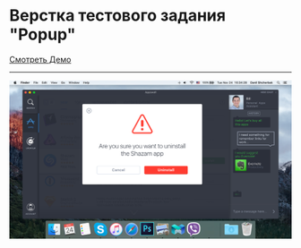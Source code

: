 # Верстка тестового задания "Popup"

[Смотреть Демо](https://artemchubatyi.github.io/popup/app/)

---
![markup](https://github.com/ArtemChubatyi/test_popup/blob/master/preview.png "Превью")
